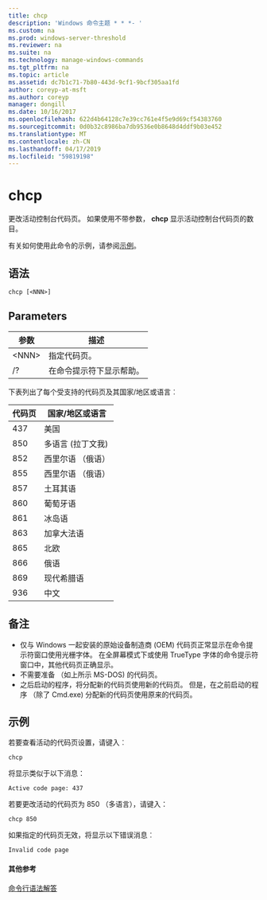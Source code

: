 ```yaml
---
title: chcp
description: 'Windows 命令主题 * * *- '
ms.custom: na
ms.prod: windows-server-threshold
ms.reviewer: na
ms.suite: na
ms.technology: manage-windows-commands
ms.tgt_pltfrm: na
ms.topic: article
ms.assetid: dc7b1c71-7b80-443d-9cf1-9bcf305aa1fd
author: coreyp-at-msft
ms.author: coreyp
manager: dongill
ms.date: 10/16/2017
ms.openlocfilehash: 622d4b64128c7e39cc761e4f5e9d69cf54383760
ms.sourcegitcommit: 0d0b32c8986ba7db9536e0b8648d4ddf9b03e452
ms.translationtype: MT
ms.contentlocale: zh-CN
ms.lasthandoff: 04/17/2019
ms.locfileid: "59819198"
---
```

# <a name="chcp"></a>chcp



更改活动控制台代码页。 如果使用不带参数， **chcp** 显示活动控制台代码页的数目。

有关如何使用此命令的示例，请参阅[示例](#BKMK_examples)。

## <a name="syntax"></a>语法

```
chcp [<NNN>]
```

## <a name="parameters"></a>Parameters

|参数|描述|
|---------|-----------|
|\<NNN>|指定代码页。|
|/?|在命令提示符下显示帮助。|

下表列出了每个受支持的代码页及其国家/地区或语言︰

|代码页|国家/地区或语言|
|---------|--------------------------|
|437|美国|
|850|多语言 (拉丁文我)|
|852|西里尔语 （俄语）|
|855|西里尔语 （俄语）|
|857|土耳其语|
|860|葡萄牙语|
|861|冰岛语|
|863|加拿大法语|
|865|北欧|
|866|俄语|
|869|现代希腊语|
|936|中文|

## <a name="remarks"></a>备注

-   仅与 Windows 一起安装的原始设备制造商 (OEM) 代码页正常显示在命令提示符窗口使用光栅字体。 在全屏幕模式下或使用 TrueType 字体的命令提示符窗口中，其他代码页正确显示。
-   不需要准备 （如上所示 MS-DOS) 的代码页。
-   之后启动的程序，将分配新的代码页使用新的代码页。 但是，在之前启动的程序 （除了 Cmd.exe) 分配新的代码页使用原来的代码页。

## <a name="BKMK_examples"></a>示例

若要查看活动的代码页设置，请键入︰
```
chcp
```
将显示类似于以下消息：

`Active code page: 437`

若要更改活动的代码页为 850 （多语言），请键入：
```
chcp 850
```
如果指定的代码页无效，将显示以下错误消息︰

`Invalid code page`

#### <a name="additional-references"></a>其他参考

[命令行语法解答](command-line-syntax-key.md)
